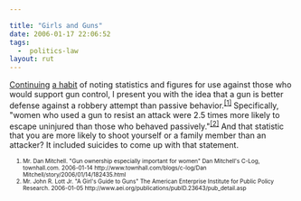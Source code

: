 ```yaml
---

title: "Girls and Guns"
date: 2006-01-17 22:06:52
tags:
  -  politics-law
layout: rut
---
```


<p><a href="https://www.schierer.org/~luke/log/20050406-1141/20050406-1141" title="20050406-1141">Continuing</a> <a href="https://www.schierer.org/~luke/log/20051021-1615/second-amendment-factoids" title="Second Amendment factoids">a habit</a> of noting statistics and figures for use against those who would support gun control, I present you with the idea that a gun is better defense against a robbery attempt than passive behavior.<sup><a href="http://www.townhall.com/blogs/c-log/Dan Mitchell/story/2006/01/14/182435.html" title="Gun ownership especially important for women">[1]</a></sup> Specifically, "women who used a gun to resist an attack were 2.5 times more likely to escape uninjured than those who behaved passively."<sup><a href="http://www.aei.org/publications/pubID.23643/pub_detail.asp" title="A Girl's Guide to Guns">[2]</a></sup> And that statistic that you are more likely to shoot yourself or a family member than an attacker?  It included suicides to come up with that statement.</p>

<ol><font size="-2"><li><font size="-2">Mr. Dan Mitchell.  "Gun ownership especially important for women" Dan Mitchell's C-Log, townhall.com. 2006-01-14 http://www.townhall.com/blogs/c-log/Dan Mitchell/story/2006/01/14/182435.html</font></li><li><font size="-2">Mr. John R. Lott Jr.  "A Girl's Guide to Guns" The American Enterprise Institute for Public Policy Research. 2006-01-05  http://www.aei.org/publications/pubID.23643/pub_detail.asp </font></li></font></ol>


